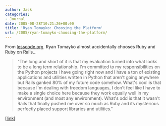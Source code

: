 ```yaml
---
author: Jack
categories:
- Journal
date: 2005-08-28T10:21:26+00:00
title: 'Ryan Tomayko: Choosing the Platform'
url: /2005/ryan-tomayko-choosing-the-platform/
---
```


From [lesscode.org][1], Ryan Tomayko almost accidentally chooses Ruby and Ruby on Rails&#8230;

> 
> 
> "The long and short of it is that my evaluation turned into what looks to be a long term relationship. I'm committed to my responsibilities on the Python projects I have going right now and I have a ton of existing applications and utilities written in Python that aren't going anywhere but Rails ganked 80% of my future code somehow. What's cool is that because I'm dealing with freedom languages, I don't feel like I have to make a single choice here because they work equally well in my environment (and most any environment). What's odd is that it wasn't Rails that finally pushed me over so much as Ruby and its mysterious perfectly placed support libraries and utilities."
> 
> 

[[link][2]]

 [1]: http://lesscode.org/
 [2]: http://lesscode.org/2005/08/28/choosing-the-platform/